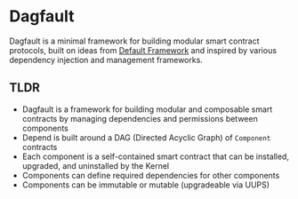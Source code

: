 # Dagfault

Dagfault is a minimal framework for building modular smart contract protocols, built on ideas from [Default Framework](https://github.com/fullyallocated/Default) and inspired by various dependency injection and management frameworks.

## TLDR

- Dagfault is a framework for building modular and composable smart contracts by managing dependencies and permissions between components
- Depend is built around a DAG (Directed Acyclic Graph) of `Component` contracts
- Each component is a self-contained smart contract that can be installed, upgraded, and uninstalled by the Kernel
- Components can define required dependencies for other components
- Components can be immutable or mutable (upgradeable via UUPS)